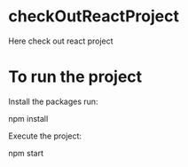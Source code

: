 # checkOutReactProject
Here check out react project

# To run the project

Install the packages run:

npm install

Execute the project:

npm start
